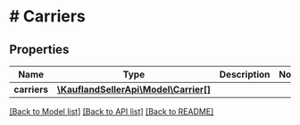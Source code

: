 # # Carriers

## Properties

Name | Type | Description | Notes
------------ | ------------- | ------------- | -------------
**carriers** | [**\KauflandSellerApi\Model\Carrier[]**](Carrier.md) |  |

[[Back to Model list]](../../README.md#models) [[Back to API list]](../../README.md#endpoints) [[Back to README]](../../README.md)
